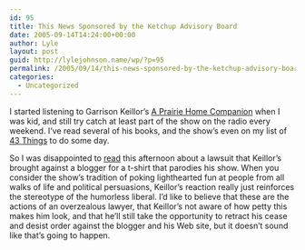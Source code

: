 ```yaml
---
id: 95
title: This News Sponsored by the Ketchup Advisory Board
date: 2005-09-14T14:24:00+00:00
author: Lyle
layout: post
guid: http://lylejohnson.name/wp/?p=95
permalink: /2005/09/14/this-news-sponsored-by-the-ketchup-advisory-board/
categories:
  - Uncategorized
---
```

I started listening to Garrison Keillor&#8217;s [A Prairie Home Companion](http://prairiehome.publicradio.org/) when I was kid, and still try catch at least part of the show on the radio every weekend. I&#8217;ve read several of his books, and the show&#8217;s even on my list of [43 Things](http://www.43things.com/person/lyle) to do some day.

So I was disappointed to [read](http://www.mnspeak.com/mnspeak/archive/post-733.cfm) this afternoon about a lawsuit that Keillor&#8217;s brought against a blogger for a t-shirt that parodies his show. When you consider the show&#8217;s tradition of poking lighthearted fun at people from all walks of life and political persuasions, Keillor&#8217;s reaction really just reinforces the stereotype of the humorless liberal. I&#8217;d like to believe that these are the actions of an overzealous lawyer, that Keillor&#8217;s not aware of how petty this makes him look, and that he&#8217;ll still take the opportunity to retract his cease and desist order against the blogger and his Web site, but it doesn&#8217;t sound like that&#8217;s going to happen.